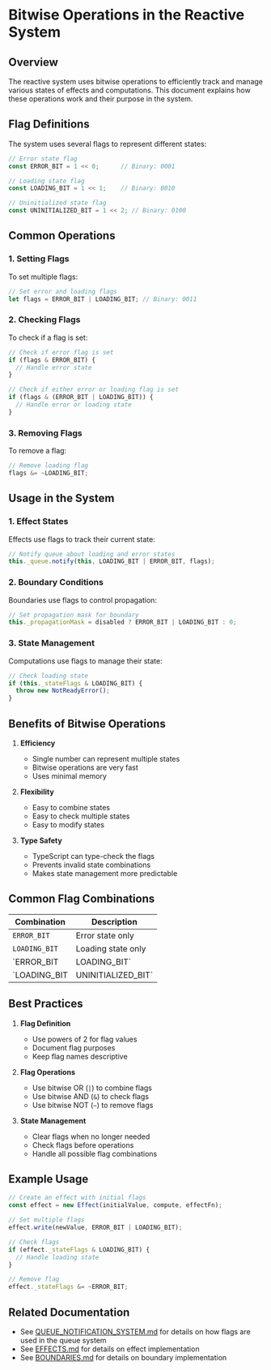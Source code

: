 # Bitwise Operations in the Reactive System

## Overview
The reactive system uses bitwise operations to efficiently track and manage various states of effects and computations. This document explains how these operations work and their purpose in the system.

## Flag Definitions

The system uses several flags to represent different states:

```typescript
// Error state flag
const ERROR_BIT = 1 << 0;      // Binary: 0001

// Loading state flag
const LOADING_BIT = 1 << 1;    // Binary: 0010

// Uninitialized state flag
const UNINITIALIZED_BIT = 1 << 2; // Binary: 0100
```

## Common Operations

### 1. Setting Flags
To set multiple flags:

```typescript
// Set error and loading flags
let flags = ERROR_BIT | LOADING_BIT; // Binary: 0011
```

### 2. Checking Flags
To check if a flag is set:

```typescript
// Check if error flag is set
if (flags & ERROR_BIT) {
  // Handle error state
}

// Check if either error or loading flag is set
if (flags & (ERROR_BIT | LOADING_BIT)) {
  // Handle error or loading state
}
```

### 3. Removing Flags
To remove a flag:

```typescript
// Remove loading flag
flags &= ~LOADING_BIT;
```

## Usage in the System

### 1. Effect States
Effects use flags to track their current state:

```typescript
// Notify queue about loading and error states
this._queue.notify(this, LOADING_BIT | ERROR_BIT, flags);
```

### 2. Boundary Conditions
Boundaries use flags to control propagation:

```typescript
// Set propagation mask for boundary
this._propagationMask = disabled ? ERROR_BIT | LOADING_BIT : 0;
```

### 3. State Management
Computations use flags to manage their state:

```typescript
// Check loading state
if (this._stateFlags & LOADING_BIT) {
  throw new NotReadyError();
}
```

## Benefits of Bitwise Operations

1. **Efficiency**
   - Single number can represent multiple states
   - Bitwise operations are very fast
   - Uses minimal memory

2. **Flexibility**
   - Easy to combine states
   - Easy to check multiple states
   - Easy to modify states

3. **Type Safety**
   - TypeScript can type-check the flags
   - Prevents invalid state combinations
   - Makes state management more predictable

## Common Flag Combinations

| Combination | Description |
|------------|-------------|
| `ERROR_BIT` | Error state only |
| `LOADING_BIT` | Loading state only |
| `ERROR_BIT | LOADING_BIT` | Both error and loading states |
| `LOADING_BIT | UNINITIALIZED_BIT` | Loading and uninitialized states |

## Best Practices

1. **Flag Definition**
   - Use powers of 2 for flag values
   - Document flag purposes
   - Keep flag names descriptive

2. **Flag Operations**
   - Use bitwise OR (`|`) to combine flags
   - Use bitwise AND (`&`) to check flags
   - Use bitwise NOT (`~`) to remove flags

3. **State Management**
   - Clear flags when no longer needed
   - Check flags before operations
   - Handle all possible flag combinations

## Example Usage

```typescript
// Create an effect with initial flags
const effect = new Effect(initialValue, compute, effectFn);

// Set multiple flags
effect.write(newValue, ERROR_BIT | LOADING_BIT);

// Check flags
if (effect._stateFlags & LOADING_BIT) {
  // Handle loading state
}

// Remove flag
effect._stateFlags &= ~ERROR_BIT;
```

## Related Documentation
- See [QUEUE_NOTIFICATION_SYSTEM.md](./QUEUE_NOTIFICATION_SYSTEM.md) for details on how flags are used in the queue system
- See [EFFECTS.md](./EFFECTS.md) for details on effect implementation
- See [BOUNDARIES.md](./BOUNDARIES.md) for details on boundary implementation 